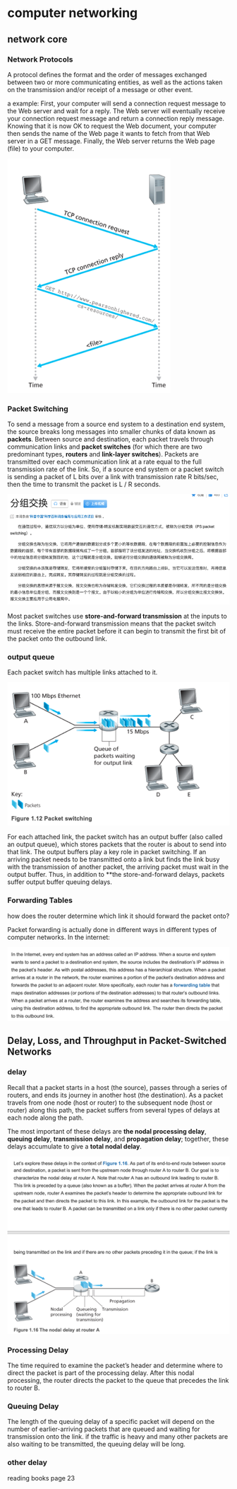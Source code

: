 # computer networking

## network core

### Network Protocols

A protocol defines the format and the order of messages exchanged between two or more communicating entities, as well as the actions taken on the transmission and/or receipt of a message or other event.

a example:
First, your computer will send a connection request message to the Web server and wait for a reply. The Web server will eventually receive your connection request message and return a connection reply message. Knowing that it is now OK to request the Web document, your computer then sends the name of the Web page it wants to fetch from that Web server in a GET message. Finally, the Web server returns the Web page (file) to your computer.

![1](Image/computer_network/1.png)

### Packet Switching

To send a message from a source end system to a destination end system, the source breaks long messages into smaller chunks of data known as **packets**. Between source and destination, each packet travels through communication links and **packet switches** (for which there are two predominant types, **routers** and **link-layer switches**). Packets are transmitted over each communication link at a rate equal to the full transmission rate of the link. So, if a source end system or a packet switch is sending a packet of L bits over a link with transmission rate R bits/sec, then the time to transmit the packet is
L / R seconds.

![2](Image/computer_network/2.png)

Most packet switches use **store-and-forward transmission** at the inputs to the links. Store-and-forward transmission means that the packet switch must receive the entire packet before it can begin to transmit the first bit of the packet onto the outbound link.

### output queue

Each packet switch has multiple links attached to it.

![3](Image/computer_network/3.png)

For each attached link, the packet switch has an output buffer (also called an output queue), which stores packets that the router is about to send into that link. The output buffers play a key role in packet switching. If an arriving packet needs to be transmitted onto a link but finds the link busy with the transmission of another packet, the arriving packet must wait in the output buffer. Thus, in addition to **the store-and-forward delays, packets suffer output buffer queuing delays.

### Forwarding Tables

how does the router determine which link it should forward the packet onto?

Packet forwarding is actually done in different ways in different types of computer networks. In the internet:

![4](Image/computer_network/4.png)

## Delay, Loss, and Throughput in Packet-Switched Networks

### delay

Recall that a packet starts in a host (the source), passes through a series of routers, and ends its journey in another host (the destination). As a packet travels from one node (host or router) to the subsequent node (host or router) along this path, the packet suffers from several types of delays at each node along the path.

The most important of these delays are **the nodal processing delay**, **queuing delay**, **transmission delay**, and **propagation delay**; together, these delays accumulate to give a **total nodal delay**.

![5](Image/computer_network/5.png)

### Processing Delay

The time required to examine the packet’s header and determine where to direct the packet is part of the processing delay. After this nodal processing, the router directs the packet to the queue that precedes the link to router B.

### Queuing Delay

The length of the queuing delay of a specific packet will depend on the number of earlier-arriving packets that are queued and waiting for transmission onto the link. if the traffic is heavy and many other packets are also waiting to be transmitted, the queuing delay will be long.

### other delay

reading books page 23

